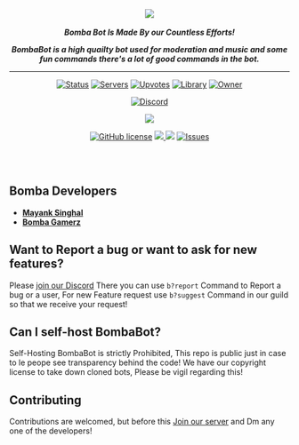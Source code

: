 <div align="center">
    <img src="https://media.discordapp.net/attachments/777029654506242048/778098362222116864/BOMBA_BOT.png" align="center">
  <br>
  <br>
    <strong> <i>Bomba Bot Is Made By our Countless Efforts!

BombaBot is a high quailty bot used for moderation and music and some fun commands there's a lot of good commands in the bot.</i></strong>
  <hr>

<!-- Bot stats-->

[![Status](https://top.gg/api/widget/status/730307957081768037.svg?noavatar=true)](https://top.gg/bot/730307957081768037) [![Servers](https://top.gg/api/widget/servers/642410052770332672.svg?noavatar=true)](https://top.gg/bot/730307957081768037) [![Upvotes](https://top.gg/api/widget/upvotes/730307957081768037.svg?noavatar=true)](https://top.gg/bot/730307957081768037) [![Library](https://top.gg/api/widget/lib/730307957081768037.svg?noavatar=true)](https://top.gg/bot/730307957081768037) [![Owner](https://top.gg/api/widget/owner/730307957081768037.svg?noavatar=true)](https://top.gg/bot/730307957081768037)

<!-- Code stats p1-->
[![Discord](https://discord.com/api/guilds/642410052770332672/embed.png)](https://discord.gg/ahKn4Dd) <a href ="https://github.com/Mayank-theDev/BombaBot">

<!-- Code stats p2-->
<a href ="http://discord.js.org"><img src = "https://img.shields.io/badge/Discord.js-Version--Stable-blue.svg?noavatar=true?style=plastic&maxAge=300"> <a href ="https://discord-akairo.github.io/">  

<!-- Repo stats--> 
[![GitHub license](https://img.shields.io/github/license/Dude-Perfect-Discord-Bot/Dude-Perfect.svg)](https://github.com/Dude-Perfect-Discord-Bot/Dude-Perfect/blob/main/LICENSE) <a href ="https://github.com/Dude-Perfect-Discord-Bot/Dude-Perfect"><img src="https://img.shields.io/github/languages/top/Dude-Perfect-Discord-Bot/Dude-Perfect?noavatar=true?style=plastic&maxAge=300"> 
<a href="https://github.com/Dude-Perfect-Discord-Bot/Dude-Perfect"><img src="https://img.shields.io/github/issues-pr/Dude-Perfect-Discord-Bot/Dude-Perfect.svg?noavatar=true?style=plastic&maxAge=300"></a> <a href="https://github.com/Dude-Perfect-Discord-Bot/Dude-Perfect/issues"> <img src="https://img.shields.io/github/issues/Mayank-theDev/BombaBot?noavatar=true?style=plastic&maxAge=300" alt="Issues">
</a>

<br>
<br>

</div>


## Bomba Developers 
- [**Mayank Singhal**](https://github.com/Mayank-theDev)
- [**Bomba Gamerz**](https://github.com/Bombagamerz)


## Want to Report a bug or want to ask for new features?
Please [join our Discord](https://discord.gg/ahKn4Dd) There you can use ``b?report`` Command to Report a bug or a user, For new Feature request use ``b?suggest`` Command in our guild so that we receive your request!

## Can I self-host BombaBot?
Self-Hosting BombaBot is strictly Prohibited, This repo is public just in case to le peope see transparency behind the code! We have our copyright license to take down cloned bots, Please be vigil regarding this!

## Contributing
Contributions are welcomed, but before this [Join our server](https://discord.gg/ahKn4Dd) and Dm any one of the developers!
